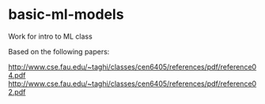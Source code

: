 # basic-ml-models
Work for intro to ML class

Based on the following papers: 

http://www.cse.fau.edu/~taghi/classes/cen6405/references/pdf/reference04.pdf
http://www.cse.fau.edu/~taghi/classes/cen6405/references/pdf/reference02.pdf
